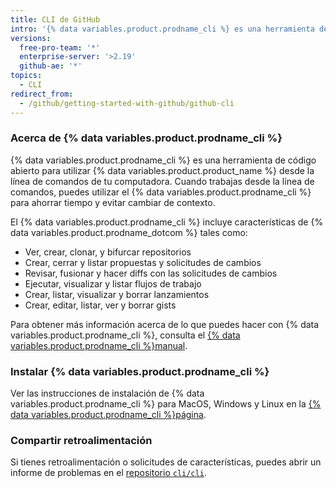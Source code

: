 ```yaml
---
title: CLI de GitHub
intro: '{% data variables.product.prodname_cli %} es una herramienta de línea de comandos que tra solicitudes de cambios, propuestas, {% data variables.product.prodname_actions %} y otras características de {% data variables.product.product_name %} a tu terminal para que puedas hacer todo tu trabajo en un solo lugar.'
versions:
  free-pro-team: '*'
  enterprise-server: '>2.19'
  github-ae: '*'
topics:
  - CLI
redirect_from:
  - /github/getting-started-with-github/github-cli
---
```


### Acerca de {% data variables.product.prodname_cli %}

{% data variables.product.prodname_cli %} es una herramienta de código abierto para utilizar {% data variables.product.product_name %} desde la línea de comandos de tu computadora. Cuando trabajas desde la línea de comandos, puedes utilizar el {% data variables.product.prodname_cli %} para ahorrar tiempo y evitar cambiar de contexto.

El {% data variables.product.prodname_cli %} incluye características de {% data variables.product.prodname_dotcom %} tales como:

- Ver, crear, clonar, y bifurcar repositorios
- Crear, cerrar y listar propuestas y solicitudes de cambios
- Revisar, fusionar y hacer diffs con las solicitudes de cambios
- Ejecutar, visualizar y listar flujos de trabajo
- Crear, listar, visualizar y borrar lanzamientos
- Crear, editar, listar, ver y borrar gists

Para obtener más información acerca de lo que puedes hacer con {% data variables.product.prodname_cli %}, consulta el [{% data variables.product.prodname_cli %}manual](https://cli.github.com/manual).

### Instalar {% data variables.product.prodname_cli %}

Ver las instrucciones de instalación de {% data variables.product.prodname_cli %} para MacOS, Windows y Linux en la [{% data variables.product.prodname_cli %}página](https://cli.github.com).

### Compartir retroalimentación

Si tienes retroalimentación o solicitudes de características, puedes abrir un informe de problemas en el [repositorio `cli/cli`](https://github.com/cli/cli).
